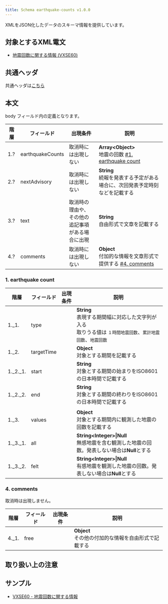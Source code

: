 ```yaml
---
title: Schema earthquake-counts v1.0.0
---
```


XMLをJSON化したデータのスキーマ情報を提供しています。

## 対象とするXML電文

* [地震回数に関する情報 (VXSE60)](/telegrams/et01350.md)

## 共通ヘッダ

共通ヘッダは[こちら](../#schema-head)

## 本文

body フィールド内の定義となります。

| 階層 | フィールド | 出現条件 | 説明 | 
| -- | -- | -- | -- | 
| 1.? | earthquakeCounts | 取消時には出現しない | **Array<Object\>**<br/> 地震の回数 [#1. earthquake count](#1-earthquake-count) |
| 2.? | nextAdvisory | 取消時には出現しない | **String**<br/> 続報を発表する予定がある場合に、次回発表予定時刻などを記載する |
| 3.? | text | 取消時の理由や、<br/>その他の追記事項がある場合に出現 | **String**<br/>自由形式で文章を記載する  |
| 4.? | comments | 取消時には出現しない | **Object**<br/>付加的な情報を文章形式で提供する [#4. comments](#4-comments) |


### 1. earthquake count

| 階層 | フィールド | 出現条件 | 説明 |
| -- | -- | -- | -- |
| 1._1. | type | | **String**<br/> 表現する期間幅に対応した文字列が入る <br/> 取りうる値は `１時間地震回数`、`累計地震回数`、`地震回数` |
| 1._2. | targetTime | | **Object**<br/> 対象とする期間を記載する |
| 1._2._1. | start | | **String**<br/> 対象とする期間の始まりをISO8601の日本時間で記載する |
| 1._2._2. | end | | **String**<br/> 対象とする期間の終わりをISO8601の日本時間で記載する |
|||
| 1._3. | values |  | **Object**<br/> 対象とする期間内に観測した地震の回数を記載する |
| 1._3._1. | all |  | **String<Integer\>\|Null**<br/> 無感地震を含む観測した地震の回数。発表しない場合は**Null**とする |
| 1._3._2. | felt |  | **String<Integer\>\|Null**<br/> 有感地震を観測した地震の回数。発表しない場合は**Null**とする |


### 4. comments

取消時は出現しません。

| 階層 | フィールド | 出現条件 | 説明 |
| -- | -- | -- | -- |
| 4._1. | free |  | **Object**<br/>その他の付加的な情報を自由形式で記載する |

## 取り扱い上の注意


## サンプル

* [VXSE60 - 地震回数に関する情報](https://sample.dmdata.jp/conversion/json/schema/earthquake-counts/vxse60_rjtd_20080826120015.json)
